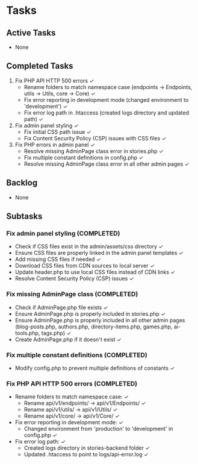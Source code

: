 # Tasks

## Active Tasks
- None

## Completed Tasks
1. Fix PHP API HTTP 500 errors ✓
   - Rename folders to match namespace case (endpoints → Endpoints, utils → Utils, core → Core) ✓
   - Fix error reporting in development mode (changed environment to 'development') ✓
   - Fix error log path in .htaccess (created logs directory and updated path) ✓
2. Fix admin panel styling ✓
   - Fix initial CSS path issue ✓
   - Fix Content Security Policy (CSP) issues with CSS files ✓
3. Fix PHP errors in admin panel ✓
   - Resolve missing AdminPage class error in stories.php ✓
   - Fix multiple constant definitions in config.php ✓
   - Resolve missing AdminPage class error in all other admin pages ✓

## Backlog
- None

## Subtasks
### Fix admin panel styling (COMPLETED)
- Check if CSS files exist in the admin/assets/css directory ✓
- Ensure CSS files are properly linked in the admin panel templates ✓
- Add missing CSS files if needed ✓
- Download CSS files from CDN sources to local server ✓
- Update header.php to use local CSS files instead of CDN links ✓
- Resolve Content Security Policy (CSP) issues ✓

### Fix missing AdminPage class (COMPLETED)
- Check if AdminPage.php file exists ✓
- Ensure AdminPage.php is properly included in stories.php ✓
- Ensure AdminPage.php is properly included in all other admin pages (blog-posts.php, authors.php, directory-items.php, games.php, ai-tools.php, tags.php) ✓
- Create AdminPage.php if it doesn't exist ✓

### Fix multiple constant definitions (COMPLETED)
- Modify config.php to prevent multiple definitions of constants ✓

### Fix PHP API HTTP 500 errors (COMPLETED)
- Rename folders to match namespace case: ✓
  - Rename api/v1/endpoints/ → api/v1/Endpoints/ ✓
  - Rename api/v1/utils/ → api/v1/Utils/ ✓
  - Rename api/v1/core/ → api/v1/Core/ ✓
- Fix error reporting in development mode: ✓
  - Changed environment from 'production' to 'development' in config.php ✓
- Fix error log path: ✓
  - Created logs directory in stories-backend folder ✓
  - Updated .htaccess to point to logs/api-error.log ✓
